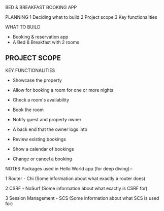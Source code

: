 BED & BREAKFAST BOOKING APP

PLANNING
1 Deciding what to build
2 Project scope
3 Key functionalities

WHAT TO BUILD
- Booking & reservation app
- A Bed & Breakfast with 2 rooms

PROJECT SCOPE
- 

KEY FUNCTIONALITIES
- Showcase the property
- Allow for booking a room for one or more nights
- Check a room's availability
- Book the room
- Notify guest and property owner

- A back end that the owner logs into
- Review existing bookings
- Show a calendar of bookings
- Change or cancel a booking



NOTES
Packages used in Hello World app (for deep diving):-

1 Router - Chi
(Some information about what exactly a router does)

2 CSRF - NoSurf
(Some information about what exactly is CSRF for)

3 Session Management - SCS
(Some information about what SCS is used for)
